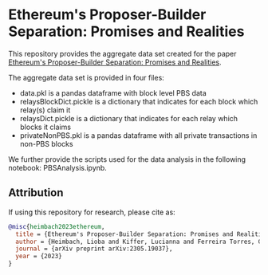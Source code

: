 # Ethereum's Proposer-Builder Separation: Promises and Realities 

This repository provides the aggregate data set created for the paper [Ethereum's Proposer-Builder Separation: Promises and Realities](https://arxiv.org/abs/2305.19037).

The aggregate data set is provided in four files: 
- data.pkl is a pandas dataframe with block level PBS data
- relaysBlockDict.pickle is a dictionary that indicates for each block which relay(s) claim it
- relaysDict.pickle is a dictionary that indicates for each relay which blocks it claims
- privateNonPBS.pkl is a pandas dataframe with all private transactions in non-PBS blocks

We further provide the scripts used for the data analysis in the following notebook: PBSAnalysis.ipynb.

## Attribution
If using this repository for research, please cite as: 
``` bibtex
@misc{heimbach2023ethereum,
  title = {Ethereum's Proposer-Builder Separation: Promises and Realities},
  author = {Heimbach, Lioba and Kiffer, Lucianna and Ferreira Torres, Christof and Wattenhofer, Roger},
  journal = {arXiv preprint arXiv:2305.19037},
  year = {2023}
}
```
